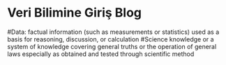 # Veri Bilimine Giriş Blog

#Data:
factual information (such as measurements or statistics) used as a basis for reasoning, discussion, or calculation
#Science
knowledge or a system of knowledge covering general truths or the operation of general laws especially as obtained and tested through scientific method
